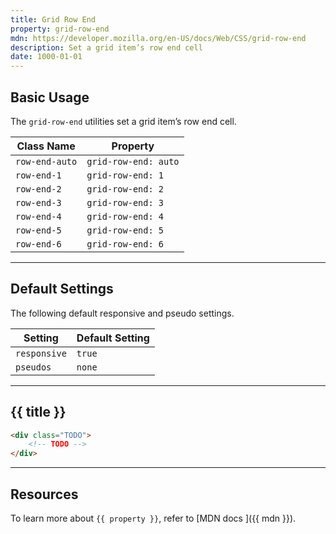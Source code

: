 ```yaml
---
title: Grid Row End
property: grid-row-end
mdn: https://developer.mozilla.org/en-US/docs/Web/CSS/grid-row-end
description: Set a grid item’s row end cell
date: 1000-01-01
---
```


## Basic Usage

The `grid-row-end` utilities set a grid item’s row end cell.

| Class Name     | Property             |
| -------------- | -------------------- |
| `row-end-auto` | `grid-row-end: auto` |
| `row-end-1`    | `grid-row-end: 1`    |
| `row-end-2`    | `grid-row-end: 2`    |
| `row-end-3`    | `grid-row-end: 3`    |
| `row-end-4`    | `grid-row-end: 4`    |
| `row-end-5`    | `grid-row-end: 5`    |
| `row-end-6`    | `grid-row-end: 6`    |

---

## Default Settings

The following default responsive and pseudo settings.

| Setting      | Default Setting |
| ------------ | --------------- |
| `responsive` | `true`          |
| `pseudos`    | `none`          |

---

## {{ title }}

<div class="bg-silver-200 p-20 h-256 radius-md flex flex-wrap align-content-center">
  <!-- ... -->
</div>

```html
<div class="TODO">
	<!-- TODO -->
</div>
```

---

## Resources

To learn more about `{{ property }}`, refer to [MDN docs <i class="far fa-external-link ml-6"></i>]({{ mdn }}).
